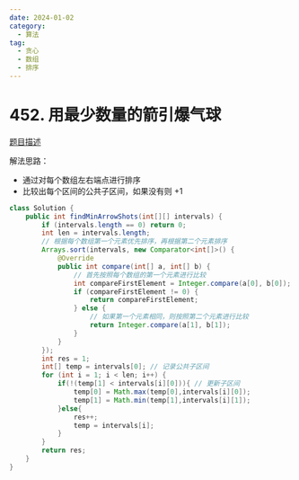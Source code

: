 ```yaml
---
date: 2024-01-02
category: 
  - 算法
tag: 
  - 贪心
  - 数组
  - 排序
---
```


# 452. 用最少数量的箭引爆气球


<Badge text="中等" type="warning" vertical="middle" />

[题目描述](https://leetcode.cn/problems/minimum-number-of-arrows-to-burst-balloons/description/?envType=study-plan-v2&envId=leetcode-75)

解法思路：  
- 通过对每个数组左右端点进行排序
- 比较出每个区间的公共子区间，如果没有则 +1

```java
class Solution {
    public int findMinArrowShots(int[][] intervals) {
        if (intervals.length == 0) return 0;
        int len = intervals.length;
        // 根据每个数组第一个元素优先排序，再根据第二个元素排序
        Arrays.sort(intervals, new Comparator<int[]>() {
            @Override
            public int compare(int[] a, int[] b) {
                // 首先按照每个数组的第一个元素进行比较
                int compareFirstElement = Integer.compare(a[0], b[0]);
                if (compareFirstElement != 0) {
                    return compareFirstElement;
                } else {
                    // 如果第一个元素相同，则按照第二个元素进行比较
                    return Integer.compare(a[1], b[1]);
                }
            }
        });
        int res = 1;
        int[] temp = intervals[0]; // 记录公共子区间
        for (int i = 1; i < len; i++) {
            if(!(temp[1] < intervals[i][0])){ // 更新子区间
                temp[0] = Math.max(temp[0],intervals[i][0]);
                temp[1] = Math.min(temp[1],intervals[i][1]);
            }else{
                res++;
                temp = intervals[i];
            }
        }
        return res;
    }
}
```